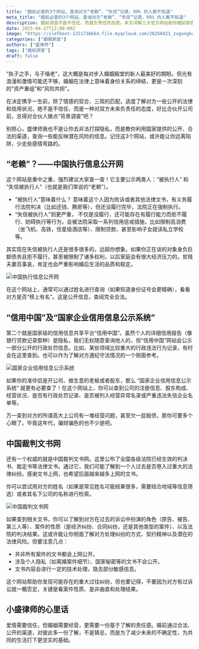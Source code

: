 ```yaml
---
title: "婚前必查的3个网站，查询对方“老赖”、“失信”记录，99% 的人都不知道"
meta_title: "婚前必查的3个网站，查询对方“老赖”、“失信”记录，99% 的人都不知道"
description: 婚前调查不是不信任，而是负责任的态度。本文详解三大官方网站助你婚前排查风险：中国执行信息公开网可查询对方是否为"老赖"或"被执行人"，避免背负巨额债务；信用中国及国家企业信用信息公示系统可了解行政处罚记录和企业经营状况；中国裁判文书网则揭示过往重大法律纠纷。这些合法公开渠道的查询，能帮你了解潜在伴侣的信用状况和法律风险，为婚姻打下更坚实的基础，避免"同舟共济"变成"共同沉船"。
date: 2025-04-27T12:00:00Z
image: "https://slefboot-1251736664.file.myqcloud.com/20250421_zxgongkai.webp"
categories: ["婚姻家庭"]
authors: ["盛律师"]
tags: ["婚前调查"]
draft: false
---
```


“执子之手，与子偕老”，这大概是每对步入婚姻殿堂的新人最美好的期盼。但光有浪漫和激情可能还不够，婚姻在法律上意味着身份关系的缔结，更是一次深刻的“资产重组”和“风险共担”。

在决定携手一生前，除了情感的契合、三观的匹配，适度了解对方一些公开的法律和信用状况，绝不是不信任，而是一种对双方未来负责任的态度，好比合伙开公司前，总得对合伙人做点“背景调查”吧？

别担心，盛律师我也不是让你去非法打探隐私，而是教你利用国家提供的公开、合法的渠道，查询一些能反映潜在风险的信息。记住这3个网站，或许能让你远离陷阱，少走些感情弯路的。

## “老赖”？——中国执行信息公开网

这个网站是重中之重，强烈建议大家查一查！它主要公示两类人：“被执行人” 和 “失信被执行人”（也就是我们常说的“老赖”）。

- “被执行人”意味着什么？ 意味着这个人因为败诉或者其他法律文书，有义务履行法院判决（比如还钱、腾房等），但还没履行完毕，法院正在强制执行。
- “失信被执行人”则更严重， 不仅是没履行，还可能存在有履行能力而拒不履行、妨碍执行等行为，会被法院采取一系列信用惩戒措施，比如限制高消费（坐飞机、高铁，住星级酒店等）、限制贷款、甚至影响子女就读私立学校等。

其实现在失信被执行人还是很多很多的，远超你想象。如果你正在谈的对象身负巨额债务且拒不履行，甚至被限制了诸多权利，以后家庭会有很大经济压力的。贫贱夫妻百事哀，肯定也会严重影响婚后生活的品质和稳定。

![中国执行信息公开网](https://slefboot-1251736664.file.myqcloud.com/20250421_zxgongkai.webp)

在这个网站上，通常可以通过姓名进行查询（如果知道身份证号会更精确），看看对方是否“榜上有名”。这是公开信息，查阅完全合法。

## “信用中国”及“国家企业信用信息公示系统”

第二个就是国家级的信用信息共享平台“信用中国”。虽然个人的详细信用报告（像银行贷款记录那种）是隐私，我们无权随意查询他人的，但“信用中国”网站会公示一部分公开的行政处罚信息。比如，某些领域比较重大的行政违法行为记录，有时会在这里查到。也可以作为了解对方遵纪守法情况的一个侧面参考。

![国家企业信用信息公示系统](https://slefboot-1251736664.file.myqcloud.com/20250421_xinyonggongshi.webp)

如果你的准伴侣是开公司、做生意的老板或者股东，那么 “国家企业信用信息公示系统” 就更有必要查了！在这个网站上，你可以查到公司的注册信息、股东构成、经营状况、是否有行政处罚记录、是否被列入经营异常名录或严重违法失信企业名单等。

万一查到对方的所谓高大上公司有一堆经营问题，甚至欠一屁股债，那你可要多个心眼了。毕竟这年代，骗财骗色的也不少是吧。

## 中国裁判文书网

还有一个权威的就是中国裁判文书网。这里公布了全国各级法院已经生效的判决书、裁定书等法律文书。通过它，我们可能了解到一个人过去是否卷入过重大的法律纠纷。感谢文书上网，也希望后面越来越多上网的文书。

你可以尝试用对方的姓名（如果是常见姓名可能结果很多，需要结合地域等信息筛选）或者其名下公司的名称进行检索。

![中国裁判文书网](https://slefboot-1251736664.file.myqcloud.com/20250421_wenshu.webp)

如果查到相关文书，你可以了解到对方在过去的诉讼中扮演的角色（原告、被告、第三人等）、案件的性质（是经济纠纷、合同纠纷，还是其他类型的案件）、以及法院的判决结果。这或许能让你侧面了解对方处理纠纷的方式、契约精神以及潜在的法律风险。但要注意几点：

- 并非所有案件的文书都会上网公开。
- 涉及个人隐私（如离婚案件细节）、国家秘密等的文书不会公开。
- 文书内容会进行一定的技术处理，隐去部分敏感信息。

这个网站帮助你发现可能存在的重大过往纠纷，但也要记得，不要因为对方有过诉讼就一概否定，关键是看案件性质、是非曲直和处理结果。

## 小盛律师的心里话

爱情需要信任，但婚姻需要经营，更需要一份基于了解的责任感。婚前通过合法、公开的渠道，对彼此多一份了解，不是猜忌，而是为了减少未来的不确定性，为共同的生活打下更坚实的基础。
